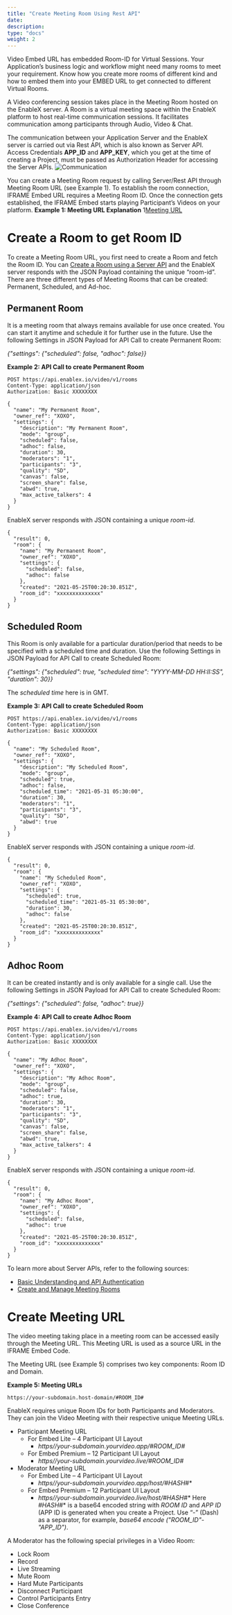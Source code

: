 ```yaml
---
title: "Create Meeting Room Using Rest API"
date: 
description:
type: "docs"
weight: 2
---
```

Video Embed URL has embedded Room-ID for Virtual Sessions. Your Application’s business logic and workflow might need many rooms to meet your requirement. Know how you create more rooms of different kind and how to embed them into your EMBED URL to get connected to different Virtual Rooms.

A Video conferencing session takes place in the Meeting Room hosted on the EnableX server. A Room is a virtual meeting space within the EnableX platform to host real-time communication sessions. It facilitates communication among participants through Audio, Video & Chat.

The communication between your Application Server and the EnableX server is carried out via Rest API, which is also known as Server API. Access Credentials **APP_ID** and **APP_KEY**, which you get at the time of creating a Project, must be passed as Authorization Header for accessing the Server APIs.
![Communication](./create-meeting-room-1.png)

You can create a Meeting Room request by calling Server/Rest API through Meeting Room URL (see Example 1). To establish the room connection, IFRAME Embed URL requires a Meeting Room ID. Once the connection gets established, the IFRAME Embed starts playing Participant’s Videos on your platform.
**Example 1: Meeting URL Explanation**
1[Meeting URL](./meeting-url.png)

# Create a Room to get Room ID
To create a Meeting Room URL, you first need to create a Room and fetch the Room ID. You can [Create a Room using a Server API](./create-rooms.md) and the EnableX server responds with the JSON Payload containing the unique “room-id”. There are three different types of Meeting Rooms that can be created: Permanent, Scheduled, and Ad-hoc.

## Permanent Room
It is a meeting room that always remains available for use once created. You can start it anytime and schedule it for further use in the future. Use the following Settings in JSON Payload for API Call to create Permanent Room:

*{"settings": {"scheduled": false, "adhoc": false}}*

**Example 2: API Call to create Permanent Room**
```
POST https://api.enablex.io/video/v1/rooms
Content-Type: application/json
Authorization: Basic XXXXXXXX
 
{
  "name": "My Permanent Room",
  "owner_ref": "XOXO",
  "settings": {
    "description": "My Permanent Room",
    "mode": "group",
    "scheduled": false,
    "adhoc": false,
    "duration": 30,
    "moderators": "1",
    "participants": "3",
    "quality": "SD",
    "canvas": false,
    "screen_share": false,
    "abwd": true,
    "max_active_talkers": 4
  } 
}
```
EnableX server responds with JSON containing a unique *room-id*.
```
{
  "result": 0,
  "room": {
    "name": "My Permanent Room",
    "owner_ref": "XOXO",
    "settings": {
      "scheduled": false,
      "adhoc": false
    },
    "created": "2021-05-25T00:20:30.851Z",
    "room_id": "xxxxxxxxxxxxxx"
  }
}
```
## Scheduled Room
This Room is only available for a particular duration/period that needs to be specified with a scheduled time and duration. Use the following Settings in JSON Payload for API Call to create Scheduled Room:

*{"settings": {"scheduled": true, "scheduled time": "YYYY-MM-DD HH:II:SS", "duration": 30}}*

The *scheduled time* here is in GMT.

**Example 3: API Call to create Scheduled Room**
```
POST https://api.enablex.io/video/v1/rooms
Content-Type: application/json
Authorization: Basic XXXXXXXX
 
{
  "name": "My Scheduled Room",
  "owner_ref": "XOXO",
  "settings": {
    "description": "My Scheduled Room",
    "mode": "group",
    "scheduled": true,
    "adhoc": false,
    "scheduled_time": "2021-05-31 05:30:00",
    "duration": 30,
    "moderators": "1",
    "participants": "3",
    "quality": "SD",
    "abwd": true
  }
}
```
EnableX server responds with JSON containing a unique *room-id*.
```
{
  "result": 0,
  "room": {
    "name": "My Scheduled Room",
    "owner_ref": "XOXO",
    "settings": {
      "scheduled": true,
      "scheduled_time": "2021-05-31 05:30:00",
      "duration": 30,
      "adhoc": false
    },
    "created": "2021-05-25T00:20:30.851Z",
    "room_id": "xxxxxxxxxxxxxx"
  }
}
```
## Adhoc Room
It can be created instantly and is only available for a single call. Use the following Settings in JSON Payload for API Call to create Scheduled Room:

*{"settings": {"scheduled": false, "adhoc": true}}*

**Example 4: API Call to create Adhoc Room**
```
POST https://api.enablex.io/video/v1/rooms
Content-Type: application/json
Authorization: Basic XXXXXXXX
 
{
  "name": "My Adhoc Room",
  "owner_ref": "XOXO",
  "settings": {
    "description": "My Adhoc Room",
    "mode": "group",
    "scheduled": false,
    "adhoc": true,
    "duration": 30,
    "moderators": "1",
    "participants": "3",
    "quality": "SD",
    "canvas": false,
    "screen_share": false,
    "abwd": true,
    "max_active_talkers": 4
  }
}
```
EnableX server responds with JSON containing a unique *room-id*.
```
{
  "result": 0,
  "room": {
    "name": "My Adhoc Room",
    "owner_ref": "XOXO",
    "settings": {
      "scheduled": false,
      "adhoc": true
    },
    "created": "2021-05-25T00:20:30.851Z",
    "room_id": "xxxxxxxxxxxxxx"
  }
}
```
To learn more about Server APIs, refer to the following sources:

- [Basic Understanding and API Authentication](./server-API-video-application-server.md)
- [Create and Manage Meeting Rooms](./create-rooms.md)
# Create Meeting URL
The video meeting taking place in a meeting room can be accessed easily through the Meeting URL. This Meeting URL is used as a source URL in the IFRAME Embed Code.

The Meeting URL (see Example 5) comprises two key components: Room ID and Domain.

**Example 5: Meeting URLs**
```
https://your-subdomain.host-domain/#ROOM_ID#
```
EnableX requires unique Room IDs for both Participants and Moderators. They can join the Video Meeting with their respective unique Meeting URLs.

- Participant Meeting URL
    - For Embed Lite – 4 Participant UI Layout
        - *https//your-subdomain.yourvideo.app/#ROOM_ID#*
    - For Embed Premium – 12 Participant UI Layout
        - *https//your-subdomain.yourvideo.live/#ROOM_ID#*
- Moderator Meeting URL
    - For Embed Lite – 4 Participant UI Layout
        - *https//your-subdomain.yourvideo.app/host/#HASH*#*
    - For Embed Premium – 12 Participant UI Layout
        - *https//your-subdomain.yourvideo.live/host/#HASH*#*
Here *#HASH*#* is a base64 encoded string with *ROOM ID* and *APP ID* (APP ID is generated when you create a Project. Use “-” (Dash) as a separator, for example, *base64 encode ("ROOM_ID"-"APP_ID")*.

A Moderator has the following special privileges in a Video Room:

- Lock Room
- Record
- Live Streaming
- Mute Room
- Hard Mute Participants
- Disconnect Participant
- Control Participants Entry
- Close Conference